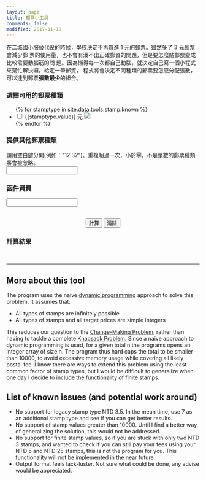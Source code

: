 ```yaml
---
layout: page
title: 郵票小工具
comments: false
modified: 2017-11-10
---
```


<!-- Before all content help load css ----------------------->

在二城國小服替代役的時候，學校決定不再買進 1 元的郵票。雖然多了 3 元郵票會減少郵
票的使用量，也不會有湊不出正確郵資的問題，但是要怎麼貼郵票變成比較需要動腦筋的問
題。因為懶得每一次都自己動腦，就決定自己寫一個小程式來幫忙解決囉。給定一筆郵資，
程式將會決定不同種類的郵票要怎麼分配張數，可以達到郵票**張數最少**的組合。

<div html="1">
<h3>選擇可用的郵票種類</h3>
  <!--Checkbox for common stamps from https://codepen.io/anon/pen/wadwpx-->
  <ul class="image_selector" id="predefined-stamps">
    {% for stamptype in site.data.tools.stamp.known %}
      <li>
        <input type="checkbox" id="stampvalue{{stamptype.value}}" {{stamptype.state}}/>
        <label for="stampvalue{{stamptype.value}}"  style="width:150px;height:150px;"/>
          <span>{{stamptype.value}} 元</span>
          <img src="{{stamptype.image}}"/>
      </li>
    {% endfor %}
  </ul>

<h3 class="other_stamps">提供其他郵票種類</h3>
<div class="other_stamps_input">
請用空白鍵分開(例如："12 32")。重複超過一次，小於零，不是整數的郵票種類將會被忽略。 <br>
<input type="text" id="stamp-additional-types"/><br>
</div>

<h3>函件資費</h3>
<input type="text" id="stamp-target-input"/>

<!--- Loading Javascript to perform calculation -->
<script src="{{site.url}}/assets/js/tools/stamp.js"></script>

<div style="margin-top:30px;text-align:center;">
  <button type="button" name="calculate" onclick="StampCalculate();">計算</button>
  <button type="button" name="clear" onclick="StampClear();">清除</button>
</div>

<h3>計算結果</h3>
  <p id="stamp-ans"></p><br>
  <p id="stamp-debug"></p>
</div>

<hr>

<div markdown="1">

## More about this tool

The program uses the naive [dynamic
programming](https://en.wikipedia.org/wiki/Dynamic_programming) approach to
solve this problem. It assumes that:

* All types of stamps are infinitely possible
* All types of stamps and all target prices are simple integers

This reduces our question to the [Change-Making
Problem](https://en.wikipedia.org/wiki/Change-making_problem), rather than
having to tackle a complete [Knapsack
Problem](https://en.wikipedia.org/wiki/Knapsack_problem). Since a naive approach
to dynamic programming is used, for a given total n the programs opens an
integer array of size n. The program thus hard caps the total to be smaller than
10000, to avoid excessive memory usage while covering all likely postal fee. I
know there are ways to extend this problem using the least common factor of
stamp types, but I would be difficult to generalize when one day I decide to
include the functionality of finite stamps.

## List of known issues (and potential work around)

* No support for legacy stamp type NTD 3.5. In the mean time, use 7 as an
  additional stamp type and see if you can get better results.
* No support of stamp values greater than 10000. Until I find a better way of
  generalizing the solution, this would not be addressed.
* No support for finite stamp values, so if you are stuck with only two NTD 3
  stamps, and wanted to check if you can still pay your fees using your NTD 5
  and NTD 25 stamps, this is not the program for you. This functionality will
  not be implemented in the near future.
* Output format feels lack-luster. Not sure what could be done, any advise would
  be appreciated.
</div>
